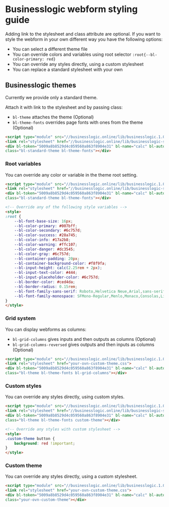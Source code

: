 # Businesslogic webform styling guide

Adding link to the stylesheet and class attribute are optional. If you want to style the webform in your own different way you have the following options:
* You can select a different theme file
* You can override colors and variables using root selector `:root{--bl-color-primary: red}`
* You can override any styles directly, using a custom stylesheet
* You can replace a standard stylesheet with your own

## Businesslogic themes
Currently we provide only a standard theme.

Attach it with link to the stylesheet and by passing class:
* `bl-theme` attaches the theme (Optional)
* `bl-theme-fonts` overrides page fonts with ones from the theme (Optional)

```html
<script type="module" src="//businesslogic.online/lib/businesslogic.1.0.0.js"></script>
<link rel="stylesheet" href="//businesslogic.online/lib/businesslogic-standard-theme.css">
<div bl-token="5009a8b8529d4c059560a863f8904e31" bl-name="calc" bl-auto
class="bl-standard-theme bl-theme-fonts"></div>
```

### Root variables
You can override any color or variable in the theme root setting.

```html
<script type="module" src="//businesslogic.online/lib/businesslogic.1.0.0.js"></script>
<link rel="stylesheet" href="//businesslogic.online/lib/businesslogic-standard-theme.css">
<div bl-token="5009a8b8529d4c059560a863f8904e31" bl-name="calc" bl-auto
class="bl-standard-theme bl-theme-fonts"></div>

<!-- Override any of the following style variables -->
<style>
:root {
    --bl-font-base-size: 16px;
    --bl-color-primary: #007bff;
    --bl-color-secondary: #6c757d;
    --bl-color-success: #28a745;
    --bl-color-info: #17a2b8;
    --bl-color-warning: #ffc107;
    --bl-color-danger: #dc3545;
    --bl-color-gray: #6c757d;
    --bl-container-padding: 20px;
    --bl-container-background-color: #f8f9fa;
    --bl-input-height: calc(2.25rem + 2px);
    --bl-input-text-color: #444;
    --bl-input-placeholder-color: #6c757d;
    --bl-border-color: #ced4da;
    --bl-border-radius: 0.15rem;
    --bl-font-family-sans-serif: Roboto,Helvetica Neue,Arial,sans-serif;
    --bl-font-family-monospace: SFMono-Regular,Menlo,Monaco,Consolas,Liberation Mono,Courier New,monospace;
}
</style>
```
### Grid system
You can display webforms as columns:
* `bl-grid-columns` gives inputs and then outputs as columns (Optional)
* `bl-grid-columns-reversed` gives outputs and then inputs as columns (Optional)

```html
<script type="module" src="//businesslogic.online/lib/businesslogic.1.0.0.js"></script>
<link rel="stylesheet" href="your-ovn-custom-theme.css">
<div bl-token="5009a8b8529d4c059560a863f8904e31" bl-name="calc" bl-auto
class="bl-theme bl-theme-fonts bl-grid-columns"></div>
```

### Custom styles
You can override any styles directly, using custom styles.

```html
<script type="module" src="//businesslogic.online/lib/businesslogic.1.0.0.js"></script>
<link rel="stylesheet" href="//businesslogic.online/lib/businesslogic-standard-theme.css">
<div bl-token="5009a8b8529d4c059560a863f8904e31" bl-name="calc" bl-auto
class="bl-theme bl-theme-fonts custom-theme"></div>

<!-- Override any styles with custom stylesheet -->
<style>
.custom-theme button {
    background: red !important;
}
</style>
```
### Custom theme
You can override any styles directly, using a custom stylesheet.

```html
<script type="module" src="//businesslogic.online/lib/businesslogic.1.0.0.js"></script>
<link rel="stylesheet" href="your-ovn-custom-theme.css">
<div bl-token="5009a8b8529d4c059560a863f8904e31" bl-name="calc" bl-auto
class="your-ovn-custom-theme"></div>
```